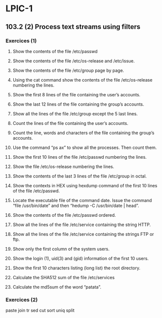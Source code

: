 # LPIC-1


## 103.2 (2) Process text streams using filters


### Exercices (1)


 1. Show the contents of the file  /etc/passwd
 2. Show the contents of the file /etc/os-release and /etc/issue.
 3. Show the contents of the file /etc/group page by page.
 4. Using the cat command show the contents of the file /etc/os-release numbering the lines.  


 5. Show the first 8 lines of the file containing the user’s accounts.
 6. Show the last 12 lines of the file containing the group’s accounts.
 7. Show all the lines of the file /etc/group except the 5 last lines.  


 8. Count the lines of the file containing the user’s accounts.
 9. Count the line, words and characters of the file containing the group’s accounts.
 10. Use the command “ps ax” to show all the processes. Then count them.
 11. Show the first 10 lines of the file /etc/passwd numbering the lines.
 12. Show the file /etc/os-release numbering the lines.   


 13. Show the contents of the last 3  lines of the file /etc/group in octal. 
 14. Show the contexts in HEX using hexdump command of the first 10 lines of the file /etc/passwd.
 15. Locate the executable file of the command date. Issue the command “file /usr/bin/date” and then “hedump -C /usr/bin/date | head”.  


 16. Show the contents of the file /etc/passwd ordered.
 17. Show all the lines of the file /etc/service containing the string HTTP.
 18. Show all the lines of the file /etc/service containing the strings FTP or ftp.
 19. Show only the first column of the system users.
 20. Show the login (1), uid(3) and (gid) information of the first 10 users.
 21. Show the first 10 characters listing (long list) the root directory.  

 22. Calculate the SHA512 sum of the file /etc/services
 23. Calculate the md5sum of the word “patata”.  


### Exercices (2)

paste
join
tr
sed
cut
sort
uniq
split


